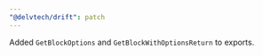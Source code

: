 ```yaml
---
"@delvtech/drift": patch
---
```


Added `GetBlockOptions` and `GetBlockWithOptionsReturn` to exports.

